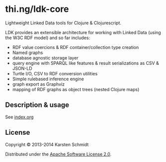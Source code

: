 # thi.ng/ldk-core

Lightweight Linked Data tools for Clojure & Clojurescript.

LDK provides an extensible architecture for working with Linked Data
(using the W3C RDF model) and so far includes:

- RDF value coercions & RDF container/collection type creation
- Named graphs
- database agnostic storage layer
- query engine with SPARQL like features & result serializations as
  CSV & JSON-LD
- Turtle I/O, CSV to RDF conversion utilities
- Simple rulebased inference engine
- graph export as Graphviz
- mapping of RDF graphs as object trees (nested Clojure maps)

## Description & usage

See [index.org](src/index.org)

## License

Copyright © 2013-2014 Karsten Schmidt

Distributed under the [Apache Software License 2.0](http://www.apache.org/licenses/LICENSE-2.0).

